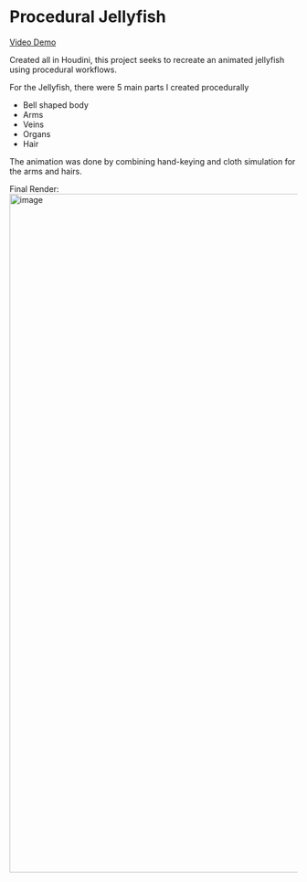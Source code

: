 # Procedural Jellyfish
<a href="https://youtu.be/d2GTRQGMLEA" target="_blank">Video Demo</a>

Created all in Houdini, this project seeks to recreate an animated jellyfish using procedural workflows.

For the Jellyfish, there were 5 main parts I created procedurally
- Bell shaped body
- Arms
- Veins
- Organs
- Hair

The animation was done by combining hand-keying and cloth simulation for the arms and hairs.

Final Render:
<img width="1188" alt="image" src="https://github.com/xcupsilon/hw02-jellyfish/assets/50472308/2a337454-39b9-4744-9097-70462d8ef89a">
